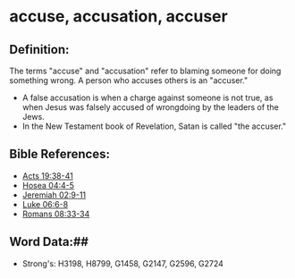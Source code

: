 # accuse, accusation, accuser #

## Definition: ##

The terms "accuse" and "accusation" refer to blaming someone for doing something wrong. A person who accuses others is an "accuser."

* A false accusation is when a charge against someone is not true, as when Jesus was falsely accused of wrongdoing by the leaders of the Jews.
* In the New Testament book of Revelation, Satan is called "the accuser."

## Bible References: ##

* [Acts 19:38-41](rc://en/tn/help/act/19/38)
* [Hosea 04:4-5](rc://en/tn/help/hos/04/04)
* [Jeremiah 02:9-11](rc://en/tn/help/jer/02/09)
* [Luke 06:6-8](rc://en/tn/help/luk/06/06)
* [Romans 08:33-34](rc://en/tn/help/rom/08/33)

## Word Data:##

* Strong's: H3198, H8799, G1458, G2147, G2596, G2724

